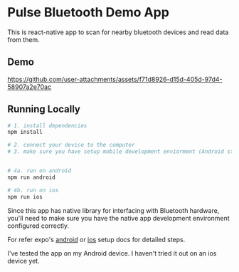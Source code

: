 # Pulse Bluetooth Demo App

This is react-native app to scan for nearby bluetooth devices and read data from them.

## Demo

https://github.com/user-attachments/assets/f71d8926-d15d-405d-97d4-58907a2e70ac

## Running Locally

```bash
# 1. install dependencies
npm install

# 2. connect your device to the computer
# 3. make sure you have setup mobile development enviorment (Android studio for Android and Xcode for ios)


# 4a. run on android
npm run android

# 4b. run on ios
npm run ios
```

Since this app has native library for interfacing with Bluetooth hardware, you'll need to make sure you have the native app development environment configured correctly.

For refer expo's [android](https://docs.expo.dev/get-started/set-up-your-environment/?mode=development-build&buildEnv=local&platform=android&device=physical) or [ios](https://docs.expo.dev/get-started/set-up-your-environment/?mode=development-build&buildEnv=local&platform=ios&device=physical) setup docs for detailed steps.

I've tested the app on my Android device. I haven't tried it out on an ios device yet.
